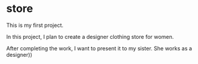 # store

This is my first project. 

In this project, I plan to create a designer clothing store for women. 

After completing the work, I want to present it to my sister. She works as a designer))
